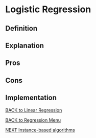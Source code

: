# Logistic Regression

<a id="definition"></a>
## Definition

<a id="explanation"></a>
## Explanation

<a id="pros"></a>
## Pros

<a id="cons"></a>
## Cons

<a id="implementation"></a>
## Implementation

[BACK to Linear Regression](../linear.md) 

[BACK to Regression Menu](README.md)

[NEXT Instance-based algorithms]( ../instance-base-algorithms/README.md)